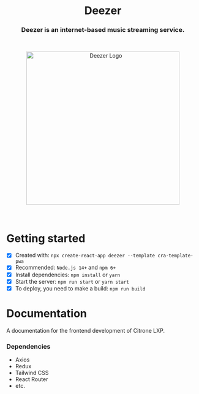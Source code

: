 <h1 align='center'>Deezer</h1>
<h3 align='center'>Deezer is an internet-based music streaming service.</h3>
<br/>
<p align="center">
  <img width="400" height="400" title="Deezer Logo" alt="Deezer Logo" src="https://user-images.githubusercontent.com/64613243/232024934-f3ea5099-94e8-4c69-b307-bb1e68bcb8c0.png">
</p>
<br/>
<h1>Getting started</h1>

- [x] Created with: `npx create-react-app deezer --template cra-template-pwa`
- [x] Recommended: `Node.js 14+` and `npm 6+`
- [x] Install dependencies: `npm install` or `yarn`
- [x] Start the server: `npm run start` or `yarn start`
- [x] To deploy, you need to make a build: `npm run build`

<h1>Documentation</h1>

A documentation for the frontend development of Citrone LXP.

<h3>Dependencies</h3>

<ul>
  <li>Axios</li>
  <li>Redux</li>
  <li>Tailwind CSS</li>
  <li>React Router</li>
  <li>etc.</li>
</ul>
